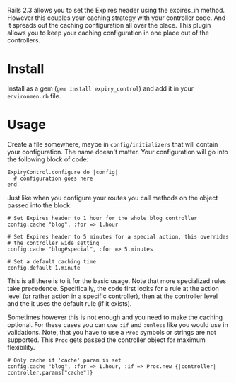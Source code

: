 Rails 2.3 allows you to set the Expires header using the expires_in
method. However this couples your caching strategy with your controller
code. And it spreads out the caching configuration all over the place.
This plugin allows you to keep your caching configuration in one place
out of the controllers.

Install
=======

Install as a gem (`gem install expiry_control`) and add it in your
`environmen.rb` file.

Usage
=====

Create a file somewhere, maybe in `config/initializers` that will contain
your configuration. The name doesn't matter. Your configuration will go
into the following block of code:

    ExpiryControl.configure do |config|
      # configuration goes here
    end

Just like when you configure your routes you call methods on the object
passed into the block:

    # Set Expires header to 1 hour for the whole blog controller
    config.cache "blog", :for => 1.hour
    
    # Set Expires header to 5 minutes for a special action, this overrides
    # the controller wide setting
    config.cache "blog#special", :for => 5.minutes
    
    # Set a default caching time
    config.default 1.minute

This is all there is to it for the basic usage. Note that more specialized
rules take precedence. Specifically, the code first looks for a rule at
the action level (or rather action in a specific controller), then at the
controller level and the it uses the default rule (if it exists).

Sometimes however this is not enough and you need to make the caching
optional. For these cases you can use `:if` and `:unless` like you would
use in validations. Note, that you have to use a `Proc` symbols or strings
are not supported. This `Proc` gets passed the controller object for
maximum flexibility.

    # Only cache if 'cache' param is set
    config.cache "blog", :for => 1.hour, :if => Proc.new {|controller| controller.params["cache"]}
